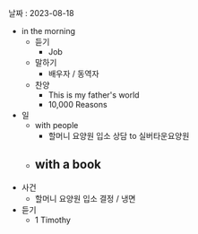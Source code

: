 날짜 : 2023-08-18
- in the morning
	- 듣기
		- Job
	- 말하기
		-  배우자 / 동역자 
	- 찬양
		- This is my father's world
		- 10,000 Reasons
- 일
	- with people
		- 할머니 요양원 입소 상담 to 실버타운요양원 
	- with a book
		- 
- 사건
	- 할머니 요양원 입소 결정 / 냉면 
- 듣기
	- 1 Timothy
